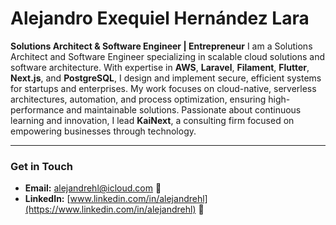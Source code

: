# Alejandro Exequiel Hernández Lara

**Solutions Architect & Software Engineer | Entrepreneur**
I am a Solutions Architect and Software Engineer specializing in scalable cloud solutions and software architecture. With expertise in **AWS**, **Laravel**, **Filament**, **Flutter**, **Next.js**, and **PostgreSQL**, I design and implement secure, efficient systems for startups and enterprises. My work focuses on cloud-native, serverless architectures, automation, and process optimization, ensuring high-performance and maintainable solutions. Passionate about continuous learning and innovation, I lead **KaiNext**, a consulting firm focused on empowering businesses through technology.

---

### Get in Touch

- **Email:** [alejandrehl@icloud.com](mailto:alejandrehl@icloud.com) 📧
- **LinkedIn:** [www.linkedin.com/in/alejandrehl](https://www.linkedin.com/in/alejandrehl) 🔗
